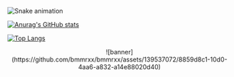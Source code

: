 ![Snake animation](https://github.com/thepiyushmalhotra/thepiyushmalhotra/blob/output/github-contribution-grid-snake.svg)


[![Anurag's GitHub stats](https://github-readme-stats.vercel.app/api?username=bmmrxx)](https://github.com/anuraghazra/github-readme-stats)

[![Top Langs](https://github-readme-stats.vercel.app/api/top-langs/?username=bmmrxx&layout=compact)](https://github.com/bmmrxx)


<p align="center">
  ![banner](https://github.com/bmmrxx/bmmrxx/assets/139537072/8859d8c1-10d0-4aa6-a832-a14e88020d40)
</p>
